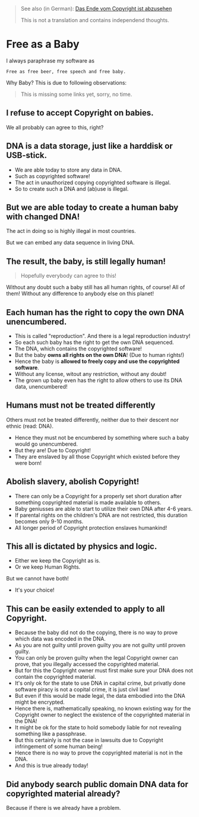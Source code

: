 > See also (in German): [Das Ende vom Copyright ist abzusehen](das-ende-vom-copyright.md)
>
> This is not a translation and contains independend thoughts.

# Free as a Baby

I always paraphrase my software as

    Free as free beer, free speech and free baby.

Why Baby?  This is due to following observations:

> This is missing some links yet, sorry, no time.

## I refuse to accept Copyright on babies.

We all probably can agree to this, right?

## DNA is a data storage, just like a harddisk or USB-stick.

- We are able today to store any data in DNA.
- Such as copyrighted software!
- The act in unauthorized copying copyrighted software is illegal.
- So to create such a DNA and (ab)use is illegal.

## But we are able today to create a human baby with changed DNA!

The act in doing so is highly illegal in most countries.

But we can embed any data sequence in living DNA.

## The result, the baby, is still legally human!

> Hopefully everybody can agree to this!

Without any doubt such a baby still has all human rights, of course!
All of them!  Without any difference to anybody else on this planet!

## Each human has the right to copy the own DNA unencumbered.

- This is called "reproduction".  And there is a legal reproduction industry!
- So each such baby has the right to get the own DNA sequenced.
- The DNA, which contains the copyrighted software!
- But the baby **owns all rights on the own DNA**!  (Due to human rights!)
- Hence the baby is **allowed to freely copy and use the copyrighted software**.
- Without any license, witout any restriction, without any doubt!
- The grown up baby even has the right to allow others to use its DNA data, unencumbered!

## Humans must not be treated differently

Others must not be treated differently, neither due to their descent nor ethnic (read: DNA).

- Hence they must not be encumbered by something where such a baby would go unencumbered.
- But they are!  Due to Copyright!
- They are enslaved by all those Copyright which existed before they were born!

## Abolish slavery, abolish Copyright!

- There can only be a Copyright for a properly set short duration after something copyrighted material is made available to others.
- Baby geniusses are able to start to utilize their own DNA after 4-6 years.
- If parental rights on the children's DNA are not restricted, this duration becomes only 9-10 months.
- All longer period of Copyright protection enslaves humankind!

## This all is dictated by physics and logic.

- Either we keep the Copyright as is.
- Or we keep Human Rights.

But we cannot have both!

- It's your choice!

## This can be easily extended to apply to all Copyright.

- Because the baby did not do the copying, there is no way to prove which data was encoded in the DNA.
- As you are not guilty until proven guilty you are not guilty until proven guilty.
- You can only be proven guilty when the legal Copyright owner can prove, that you illegally accessed the copyrighted material.
- But for this the Copyright owner must first make sure your DNA does not contain the copyrighted material.
- It's only ok for the state to use DNA in capital crime, but privatly done software piracy is not a copital crime, it is just civil law!
- But even if this would be made legal, the data embodied into the DNA might be encrypted.
- Hence there is, mathematically speaking, no known existing way for the Copyright owner to neglect the existence of the copyrighted material in the DNA!
- It might be ok for the state to hold somebody liable for not revealing something like a passphrase.
- But this certainly is not the case in lawsuits due to Copyright infringement of some human being!
- Hence there is no way to prove the copyrighted material is not in the DNA.
- And this is true already today!

## Did anybody search public domain DNA data for copyrighted material already?

Because if there is we already have a problem.
